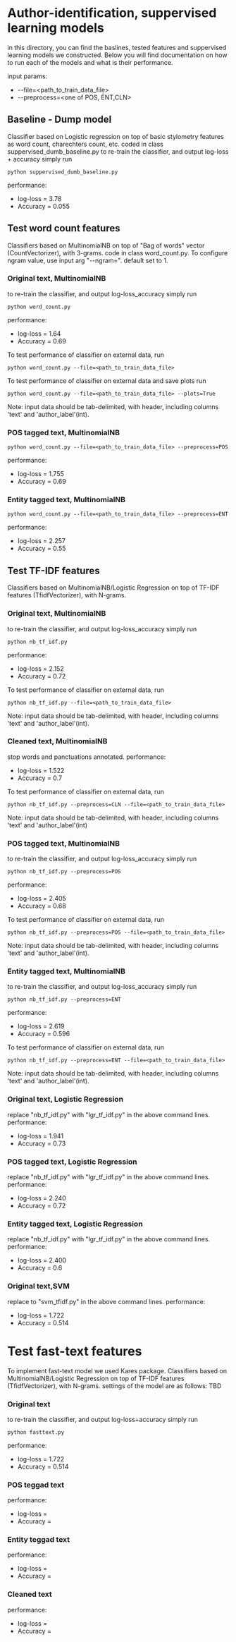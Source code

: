 # Author-identification, suppervised learning models
in this directory, you can find the baslines, tested features and suppervised learning models we constructed.
Below you will find documentation on how to run each of the models and what is their performance.

input params:
* --file=<path_to_train_data_file>
* --preprocess=<one of POS, ENT,CLN>

## Baseline - Dump model
Classifier based on Logistic regression on top of basic stylometry features as word count, charechters count, etc.
coded in class suppervised_dumb_baseline.py
to re-train the classifier, and output log-loss + accuracy simply run 
```
python suppervised_dumb_baseline.py
```
performance:
* log-loss = 3.78
* Accuracy = 0.055

## Test word count features
Classifiers based on MultinomialNB on top of "Bag of words" vector (CountVectorizer), with 3-grams.
code in class word_count.py.
To configure ngram value, use input arg "--ngram=<ngram int value>". default set to 1.

### Original text, MultinomialNB
to re-train the classifier, and output log-loss_accuracy simply run 
```
python word_count.py
```
performance:
* log-loss = 1.64
* Accuracy = 0.69

To test performance of classifier on external data, run 
```
python word_count.py --file=<path_to_train_data_file>
```
To test performance of classifier on external data and save plots run 
```
python word_count.py --file=<path_to_train_data_file> --plots=True
```

Note: input data should be tab-delimited, with header, including columns 'text' and 'author_label'(int).

### POS tagged text, MultinomialNB
```
python word_count.py --file=<path_to_train_data_file> --preprocess=POS
```

performance:
* log-loss = 1.755 
* Accuracy = 0.69

### Entity tagged text, MultinomialNB
```
python word_count.py --file=<path_to_train_data_file> --preprocess=ENT
```
performance:
* log-loss = 2.257 
* Accuracy = 0.55

## Test TF-IDF features
Classifiers based on MultinomialNB/Logistic Regression on top of TF-IDF features (TfidfVectorizer), with N-grams.

### Original text, MultinomialNB
to re-train the classifier, and output log-loss_accuracy simply run
```
python nb_tf_idf.py
```
performance:
* log-loss = 2.152 
* Accuracy = 0.72

To test performance of classifier on external data, run 
```
python nb_tf_idf.py --file=<path_to_train_data_file>
```
Note: input data should be tab-delimited, with header, including columns 'text' and 'author_label'(int).

### Cleaned text, MultinomialNB
stop words and panctuations annotated.
performance:
* log-loss = 1.522 
* Accuracy = 0.7

To test performance of classifier on external data, run 
```
python nb_tf_idf.py --preprocess=CLN --file=<path_to_train_data_file>
```
Note: input data should be tab-delimited, with header, including columns 'text' and 'author_label'(int)

### POS tagged text, MultinomialNB
to re-train the classifier, and output log-loss_accuracy simply run
```
python nb_tf_idf.py --preprocess=POS
```
performance:
* log-loss = 2.405 
* Accuracy = 0.68

To test performance of classifier on external data, run 
```
python nb_tf_idf.py --preprocess=POS --file=<path_to_train_data_file>
```
Note: input data should be tab-delimited, with header, including columns 'text' and 'author_label'(int).

### Entity tagged text, MultinomialNB
to re-train the classifier, and output log-loss_accuracy simply run
```
python nb_tf_idf.py --preprocess=ENT
```
performance:
* log-loss = 2.619 
* Accuracy = 0.596

To test performance of classifier on external data, run 
```
python nb_tf_idf.py --preprocess=ENT --file=<path_to_train_data_file>
```
Note: input data should be tab-delimited, with header, including columns 'text' and 'author_label'(int).

### Original text, Logistic Regression
replace "nb_tf_idf.py" with "lgr_tf_idf.py" in the above command lines.
performance:
* log-loss = 1.941  
* Accuracy = 0.73

### POS tagged text, Logistic Regression
replace "nb_tf_idf.py" with "lgr_tf_idf.py" in the above command lines.
performance:
* log-loss = 2.240  
* Accuracy = 0.72

### Entity tagged text, Logistic Regression
replace "nb_tf_idf.py" with "lgr_tf_idf.py" in the above command lines.
performance:
* log-loss = 2.400  
* Accuracy = 0.6

###  Original text,SVM
replace to "svm_tfidf.py" in the above command lines.
performance:
* log-loss = 1.722
* Accuracy = 0.514

# Test fast-text features
To implement fast-text model we used Kares package.
Classifiers based on MultinomialNB/Logistic Regression on top of TF-IDF features (TfidfVectorizer), with N-grams.
settings of the model are as follows:
TBD

### Original text
to re-train the classifier, and output log-loss+accuracy simply run
```
python fasttext.py
```
performance:
* log-loss = 1.722
* Accuracy = 0.514

### POS teggad text
performance:
* log-loss = 
* Accuracy = 

### Entity teggad text
performance:
* log-loss = 
* Accuracy = 

### Cleaned text
performance:
* log-loss = 
* Accuracy = 

